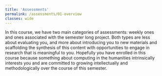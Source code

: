 ```yaml
---
title: 'Assessments'
permalink: /assessments/01-overview
classes: wide
---
```


In this course, we have two main categories of assessments: weekly ones and ones associated with the semester long project. Both types are less about evaluating you, and more about introducing you to new materials and scaffolding the synthesis of this content with opportunities to engage in research that is meaningful to you. Hopefully you have enrolled in this course because something about computing in the humanities intrinsically interests you and are committed to growing intellectually and methodologically over the course of this semester.
